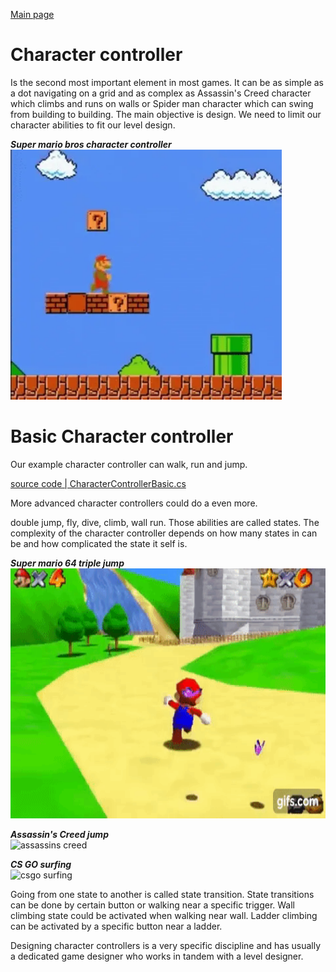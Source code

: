 [Main page](../../readme.md)

# Character controller
Is the second most important element in most games. It can be as simple as a dot navigating on a grid and as complex as Assassin's Creed character which climbs and runs on walls or Spider man character which can swing from building to building. The main objective is design. We need to limit our character abilities to fit our level design.

***Super mario bros character controller***\
<img src="../../img/supermariobros.webp" alt="supermariobros" height="400"/>

# Basic Character controller

Our example character controller can walk, run and jump.

[source code | CharacterControllerBasic.cs](../Unity/Assets/CharacterController/Basic/CharacterControllerBasic.cs)

More advanced character controllers could do a even more.

double jump, fly, dive, climb, wall run.
Those abilities are called states.
The complexity of the character controller depends on how many states in can be
and how complicated the state it self is.

***Super mario 64 triple jump***\
<img src="../../img/super_mario_64_triple_jump.gif" alt="supermario64" height="400"/>

***Assassin's Creed jump***\
<img src="../../img/assassins_creed_jump.gif" alt="assassins creed" height="400"/>

***CS GO surfing***\
<img src="../../img/csgo_surf.gif" alt="csgo surfing" height="400"/>

Going from one state to another is called state transition.
State transitions can be done by certain button or walking near a specific trigger.
Wall climbing state could be activated when walking near wall.
Ladder climbing can be activated by a specific button near a ladder.

Designing character controllers is a very specific discipline and has usually a dedicated
game designer who works in tandem with a level designer.
